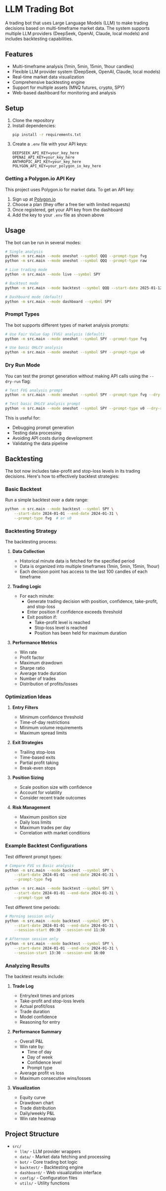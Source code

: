 # LLM Trading Bot

A trading bot that uses Large Language Models (LLM) to make trading decisions based on multi-timeframe market data. The system supports multiple LLM providers (DeepSeek, OpenAI, Claude, local models) and includes backtesting capabilities.

## Features

- Multi-timeframe analysis (1min, 5min, 15min, 1hour candles)
- Flexible LLM provider system (DeepSeek, OpenAI, Claude, local models)
- Real-time market data visualization
- Comprehensive backtesting engine
- Support for multiple assets (MNQ futures, crypto, SPY)
- Web-based dashboard for monitoring and analysis

## Setup

1. Clone the repository
2. Install dependencies:
   ```bash
   pip install -r requirements.txt
   ```
3. Create a `.env` file with your API keys:
   ```
   DEEPSEEK_API_KEY=your_key_here
   OPENAI_API_KEY=your_key_here
   ANTHROPIC_API_KEY=your_key_here
   POLYGON_API_KEY=your_polygon_io_key_here
   ```

### Getting a Polygon.io API Key

This project uses Polygon.io for market data. To get an API key:

1. Sign up at [Polygon.io](https://polygon.io/dashboard/signup)
2. Choose a plan (they offer a free tier with limited requests)
3. Once registered, get your API key from the dashboard
4. Add the key to your `.env` file as shown above

## Usage

The bot can be run in several modes:

```bash
# Single analysis
python -m src.main --mode oneshot --symbol QQQ --prompt-type fvg
python -m src.main --mode oneshot --symbol QQQ --prompt-type raw

# Live trading mode
python -m src.main --mode live --symbol SPY

# Backtest mode
python -m src.main --mode backtest --symbol QQQ --start-date 2025-01-12 --end-date 2025-01-26 --provider deepseek

# Dashboard mode (default)
python -m src.main --mode dashboard --symbol SPY
```

### Prompt Types

The bot supports different types of market analysis prompts:

```bash
# Use Fair Value Gap (FVG) analysis (default)
python -m src.main --mode oneshot --symbol SPY --prompt-type fvg

# Use basic OHLCV analysis
python -m src.main --mode oneshot --symbol SPY --prompt-type v0
```

### Dry Run Mode

You can test the prompt generation without making API calls using the `--dry-run` flag:

```bash
# Test FVG analysis prompt
python -m src.main --mode oneshot --symbol SPY --prompt-type fvg --dry-run

# Test basic OHLCV analysis prompt
python -m src.main --mode oneshot --symbol SPY --prompt-type v0 --dry-run
```

This is useful for:
- Debugging prompt generation
- Testing data processing
- Avoiding API costs during development
- Validating the data pipeline

## Backtesting

The bot now includes take-profit and stop-loss levels in its trading decisions. Here's how to effectively backtest strategies:

### Basic Backtest

Run a simple backtest over a date range:

```bash
python -m src.main --mode backtest --symbol SPY \
    --start-date 2024-01-01 --end-date 2024-01-31 \
    --prompt-type fvg  # or v0
```

### Backtesting Strategy

The backtesting process:

1. **Data Collection**
   - Historical minute data is fetched for the specified period
   - Data is organized into multiple timeframes (1min, 5min, 15min, 1hour)
   - Each decision point has access to the last 100 candles of each timeframe

2. **Trading Logic**
   - For each minute:
     - Generate trading decision with position, confidence, take-profit, and stop-loss
     - Enter position if confidence exceeds threshold
     - Exit position if:
       - Take-profit level is reached
       - Stop-loss level is reached
       - Position has been held for maximum duration

3. **Performance Metrics**
   - Win rate
   - Profit factor
   - Maximum drawdown
   - Sharpe ratio
   - Average trade duration
   - Number of trades
   - Distribution of profits/losses

### Optimization Ideas

1. **Entry Filters**
   - Minimum confidence threshold
   - Time-of-day restrictions
   - Minimum volume requirements
   - Maximum spread limits

2. **Exit Strategies**
   - Trailing stop-loss
   - Time-based exits
   - Partial profit taking
   - Break-even stops

3. **Position Sizing**
   - Scale position size with confidence
   - Account for volatility
   - Consider recent trade outcomes

4. **Risk Management**
   - Maximum position size
   - Daily loss limits
   - Maximum trades per day
   - Correlation with market conditions

### Example Backtest Configurations

Test different prompt types:
```bash
# Compare FVG vs Basic analysis
python -m src.main --mode backtest --symbol SPY \
    --start-date 2024-01-01 --end-date 2024-01-31 \
    --prompt-type fvg

python -m src.main --mode backtest --symbol SPY \
    --start-date 2024-01-01 --end-date 2024-01-31 \
    --prompt-type v0
```

Test different time periods:
```bash
# Morning session only
python -m src.main --mode backtest --symbol SPY \
    --start-date 2024-01-01 --end-date 2024-01-31 \
    --session-start 09:30 --session-end 11:30

# Afternoon session only
python -m src.main --mode backtest --symbol SPY \
    --start-date 2024-01-01 --end-date 2024-01-31 \
    --session-start 13:30 --session-end 16:00
```

### Analyzing Results

The backtest results include:

1. **Trade Log**
   - Entry/exit times and prices
   - Take-profit and stop-loss levels
   - Actual profit/loss
   - Trade duration
   - Model confidence
   - Reasoning for entry

2. **Performance Summary**
   - Overall P&L
   - Win rate by:
     - Time of day
     - Day of week
     - Confidence level
     - Prompt type
   - Average profit vs loss
   - Maximum consecutive wins/losses

3. **Visualization**
   - Equity curve
   - Drawdown chart
   - Trade distribution
   - Daily/weekly P&L
   - Win rate heatmap

## Project Structure

- `src/`
  - `llm/` - LLM provider wrappers
  - `data/` - Market data fetching and processing
  - `bot/` - Core trading bot logic
  - `backtest/` - Backtesting engine
  - `dashboard/` - Web visualization interface
  - `config/` - Configuration files
  - `utils/` - Utility functions 